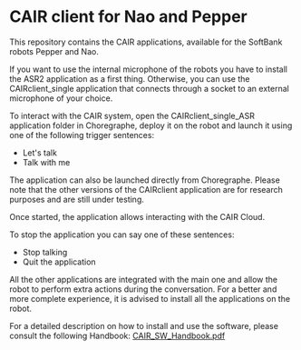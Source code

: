 # CAIR client for Nao and Pepper
This repository contains the CAIR applications, available for the SoftBank robots Pepper and Nao.

If you want to use the internal microphone of the robots you have to install the ASR2 application as a first thing. 
Otherwise, you can use the CAIRclient_single application that connects through a socket to an external microphone of your choice.

To interact with the CAIR system, open the CAIRclient_single_ASR application folder in Choregraphe, deploy it on the robot and launch it using one of the following trigger sentences:

* Let's talk
* Talk with me

The application can also be launched directly from Choregraphe.
Please note that the other versions of the CAIRclient application are for research purposes and are still under testing. 

Once started, the application allows interacting with the CAIR Cloud.

To stop the application you can say one of these sentences:

* Stop talking
* Quit the application

All the other applications are integrated with the main one and allow the robot to perform extra actions during the conversation. For a better and more complete experience, it is advised to install all the applications on the robot.

For a detailed description on how to install and use the software, please consult the following Handbook: [CAIR_SW_Handbook.pdf](https://github.com/lucregrassi/CAIRclient/files/7039426/CAIR_SW_Handbook.pdf)
